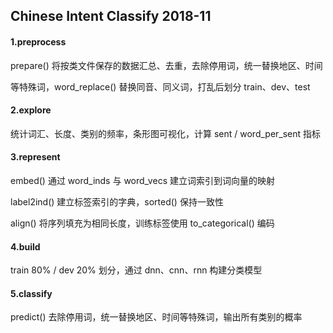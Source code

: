 ## Chinese Intent Classify 2018-11

#### 1.preprocess

prepare() 将按类文件保存的数据汇总、去重，去除停用词，统一替换地区、时间

等特殊词，word_replace() 替换同音、同义词，打乱后划分 train、dev、test

#### 2.explore

统计词汇、长度、类别的频率，条形图可视化，计算 sent / word_per_sent 指标

#### 3.represent

embed() 通过 word_inds 与 word_vecs 建立词索引到词向量的映射

label2ind() 建立标签索引的字典，sorted() 保持一致性

align() 将序列填充为相同长度，训练标签使用 to_categorical() 编码

#### 4.build

train 80% / dev 20% 划分，通过 dnn、cnn、rnn 构建分类模型

#### 5.classify

predict() 去除停用词，统一替换地区、时间等特殊词，输出所有类别的概率